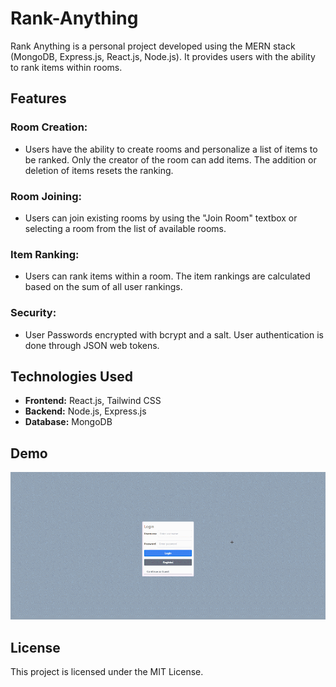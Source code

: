 # Rank-Anything
Rank Anything is a personal project developed using the MERN stack (MongoDB, Express.js, React.js, Node.js). It provides users with the ability to rank items within rooms.

## Features

### Room Creation:
* Users have the ability to create rooms and personalize a list of items to be ranked. Only the creator of the room can add items. The addition or deletion of items resets the ranking.
### Room Joining:
* Users can join existing rooms by using the "Join Room" textbox or selecting a room from the list of available rooms.
### Item Ranking:
*  Users can rank items within a room. The item rankings are calculated based on the sum of all user rankings.
### Security:
* User Passwords encrypted with bcrypt and a salt. User authentication is done through JSON web tokens.
## Technologies Used
* **Frontend:** React.js, Tailwind CSS
* **Backend:** Node.js, Express.js
* **Database:** MongoDB
## Demo
![Rank-Anything demo Video](demo/demo.gif)
## License
This project is licensed under the MIT License.

